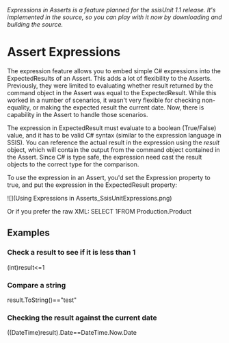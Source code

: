 _Expressions in Asserts is a feature planned for the ssisUnit 1.1 release. It's implemented in the source, so you can play with it now by downloading and building the source._

# Assert Expressions
The expression feature allows you to embed simple C# expressions into the ExpectedResults of an Assert. This adds a lot of flexibility to the Asserts. Previously, they were limited to evaluating whether result returned by the command object in the Assert was equal to the ExpectedResult. While this worked in a number of scenarios, it wasn't very flexible for checking non-equality, or making the expected result the current date. Now, there is capability in the Assert to handle those scenarios.

The expression in ExpectedResult must evaluate to a boolean (True/False) value, and it has to be valid C# syntax (similar to the expression language in SSIS). You can reference the actual result in the expression using the _result_ object, which will contain the output from the command object contained in the Assert. Since C# is type safe, the expression need cast the result objects to the correct type for the comparison.

To use the expression in an Assert, you'd set the Expression property to true, and put the expression in the ExpectedResult property:

![](Using Expressions in Asserts_SsisUnitExpressions.png)

Or if you prefer the raw XML:
      <Assert name="ExpressionTest" expectedResult="(int)result==1" testBefore="false" expression="true">
        <SqlCommand connectionRef="AdventureWorks" returnsValue="true">
          SELECT 1FROM Production.Product
        </SqlCommand>
      </Assert>


## Examples
### Check a result to see if it is less than 1
(int)result<=1

### Compare a string
result.ToString()=="test"

### Checking the result against the current date
((DateTime)result).Date==DateTime.Now.Date